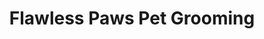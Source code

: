 ---
title: "Flawless Paws Pet Grooming"
url: /middletown/flawless-paws-pet-grooming-kirbytown-road/
shop: pet
---